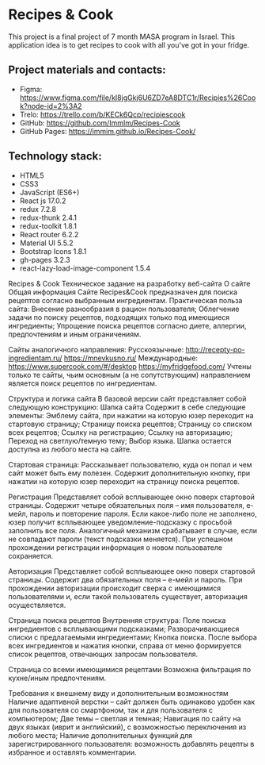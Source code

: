 # Recipes & Cook

This project is a final project of 7 month MASA program in Israel. This application idea is to get recipes to cook with all you've got in your fridge.
## Project materials and contacts:
- Figma: https://www.figma.com/file/kI8jgGkj6U6ZD7eA8DTC1r/Recipies%26Cook?node-id=2%3A2
- Trelo: https://trello.com/b/KECk6Qcp/recipiescook
- GitHub: https://github.com/ImmIm/Recipes-Cook
- GitHub Pages: https://immim.github.io/Recipes-Cook/
## Technology stack:
- HTML5
- CSS3
- JavaScript (ES6+)
- React js 17.0.2
- redux 7.2.8
- redux-thunk 2.4.1
- redux-toolkit 1.8.1
- React router 6.2.2
- Material UI 5.5.2
- Bootstrap Icons 1.8.1
- gh-pages 3.2.3
- react-lazy-load-image-component 1.5.4



Recipes & Cook
Техническое задание на разработку веб-сайта
О сайте
Общая информация
Сайте Recipes&Cook предназначен для поиска рецептов согласно выбранным ингредиентам. 
Практическая польза сайта:
Внесение разнообразия в рацион пользователя;
Облегчение задачи по поиску рецептов, подходящих только под имеющиеся ингредиенты;
Упрощение поиска рецептов согласно диете, аллергии, предпочтениям и иным ограничениям.

Сайты аналогичного направления:
Русскоязычные:
http://recepty-po-ingredientam.ru/
https://mnevkusno.ru/
Международные:
https://www.supercook.com/#/desktop
https://myfridgefood.com/
Учтены только те сайты, чьим основным (а не сопутствующим) направлением является поиск рецептов по ингредиентам.

Структура и логика сайта
В базовой версии сайт представляет собой следующую конструкцию:
Шапка сайта
Содержит в себе следующие элементы:
Эмблему сайта, при нажатии на которую юзер переходит на стартовую страницу;
Страницу поиска рецептов;
Страницу со списком всех рецептов;
Ссылку на регистрацию;
Ссылку на авторизацию;
Переход на светлую/темную тему;
Выбор языка.
Шапка остается доступна из любого места на сайте.

Стартовая страница:
Рассказывает пользователю, куда он попал и чем сайт может быть ему полезен. Содержит дополнительную кнопку, при нажатии на которую юзер переходит на страницу поиска рецептов.

Регистрация 
Представляет собой всплывающее окно поверх стартовой страницы. Содержит четыре обязательных поля – имя пользователя, е-мейл, пароль и повторение пароля. Если какое-либо поле не заполнено, юзер получит всплывающее уведомление-подсказку с просьбой заполнить все поля. Аналогичный механизм срабатывает в случае, если не совпадают пароли (текст подсказки меняется). При успешном прохождении регистрации информация о новом пользователе сохраняется.

Авторизация
Представляет собой всплывающее окно поверх стартовой страницы. Содержит два обязательных поля – е-мейл и пароль. При прохождении авторизации происходит сверка с имеющимися пользователями и, если такой пользователь существует, авторизация осуществляется. 

Страница поиска рецептов
Внутренняя структура:
Поле поиска ингредиентов с всплывающими подсказками;
Разворачивающиеся списки с предлагаемыми ингредиентами;
Кнопка поиска.
После выбора всех ингредиентов и нажатия кнопки, справа от меню формируется список рецептов, отвечающих запросам пользователя.

Страница со всеми имеющимися рецептами 
Возможна фильтрация по кухне/иным предпочтениям.

Требования к внешнему виду и дополнительным возможностям
Наличие адаптивной верстки – сайт должен быть одинаково удобен как для пользователя со смартфоном, так и для пользователя с компьютером;
Две темы – светлая и темная;
Навигация по сайту на двух языках (иврит и английский), с возможностью переключения из любого места;
Наличие дополнительных функций для зарегистрированного пользователя: возможность добавлять рецепты в избранное и оставлять комментарии.


